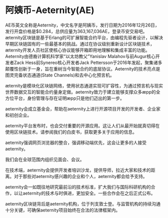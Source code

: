 # 

# 阿姨币-Aeternity(AE)

AE币英文全称是Aeternity，中文名字是阿姨币，发行日期为2016年12月26日，发行开盘价格是$0.284，总供应量为363,167,036AE，登录币安交易吧。æternity区块链是基于Erlang的可扩展智能合约平台，由编程先驱者设计，以解决早期区块链固有的一些最基本的挑战。通过在协议级别重新设计区块链技术，æternity开发人员社区使核心协议能够开箱即用地理解和集成丰富的功能。Aeternity由德裔计算机科学家“以太坊教父”Yanislav Malahov与前Augur核心开发者Zack Hess前Synereo核心开发者Jack Pettersson于2016年发起，聚集诸多颠覆性创新于一身，旨在重树当今智能合约的底层协议。Aeternity的技术亮点是图灵完备状态通道(State Channels)和去中心化预言机。

æternity是模块化区块链网络，使用状态通道实现可扩容性，为通过预言机与现实世界数据交互的智能合约量身定做。aeternity致力于建立能够支撑众多æpp的全方位平台，身份管理与存在证明æpp只是他们迈出的第一步。

aeternity会成立基金会，帮助在aeternity上进行开源项目开发的开发者、企业家和初创企业。

aeternity平台发布时，也会交付重要的开源应用。这让人们从最开始就真切得在使用区块链技术。请参阅我们的白皮书，获取更多关于应用的信息。

aeternity强调网页浏览器的整合，强调移动端优先，这会让更多的人接受aeternity。

我们会在全球范围内组织见面会、会议。

在技术端，aeternity会提供开发者培训沙龙，提供导师，拉近大家和技术的距离。对于那些对aeternity感兴趣的企业和个人，aeternity都会给予支持。

aeternity会一如既往地研究最前沿的技术标准，扩大我们与国际科研机构的合作，以让aeternity的技术与时俱进，更加安全。一些合作会在之后正式公布。

aeternity区块链背后是aeternity机构，位于列支敦士登。与监管机构的持续沟通十分关键，可确保aeternity项目始终在合法的法律框架内。

